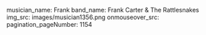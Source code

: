 musician_name: Frank
band_name: Frank Carter &amp; The Rattlesnakes
img_src: images/musician1356.png
onmouseover_src: 
pagination_pageNumber: 1154
